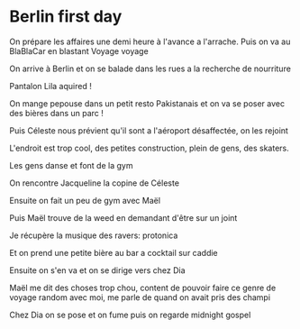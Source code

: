 # Berlin first day
On prépare les affaires une demi heure à l'avance a l'arrache. Puis on va au BlaBlaCar en blastant Voyage voyage 

On arrive à Berlin et on se balade dans les rues a la recherche de nourriture

Pantalon Lila aquired !

On mange pepouse dans un petit resto Pakistanais et on va se poser avec des bières dans un parc !

Puis Céleste nous prévient qu'il sont a l'aéroport désaffectée, on les rejoint 

L'endroit est trop cool, des petites construction, plein de gens, des skaters.

Les gens danse et font de la gym

On rencontre Jacqueline la copine de Céleste 

Ensuite on fait un peu de gym avec Maël

Puis Maël trouve de la weed en demandant d'être sur un joint 

Je récupère la musique des ravers: protonica

Et on prend une petite bière au bar a cocktail sur caddie

Ensuite on s'en va et on se dirige vers chez Dia 

Maël me dit des choses trop chou, content de pouvoir faire ce genre de voyage random avec moi, me parle de quand on avait pris des champi

Chez Dia on se pose et on fume puis on regarde midnight gospel 

